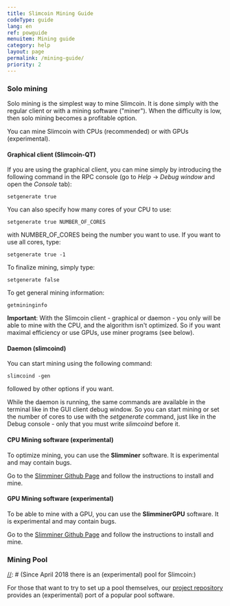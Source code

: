 ```yaml
---
title: Slimcoin Mining Guide
codeType: guide
lang: en
ref: powguide
menuitem: Mining guide
category: help
layout: page
permalink: /mining-guide/
priority: 2
---
```


### Solo mining

Solo mining is the simplest way to mine Slimcoin. It is done simply with the regular client or with a mining software ("miner"). When the difficulty is low, then solo mining becomes a profitable option.

You can mine Slimcoin with CPUs (recommended) or with GPUs (experimental).

#### Graphical client (Slimcoin-QT)

If you are using the graphical client, you can mine simply by introducing the following command in the RPC console (go to *Help* -> *Debug window* and open the *Console* tab):

```setgenerate true```

You can also specify how many cores of your CPU to use:

```setgenerate true NUMBER_OF_CORES```

with NUMBER_OF_CORES being the number you want to use. If you want to use all cores, type:

```setgenerate true -1```

To finalize mining, simply type:

```setgenerate false```


To get general mining information:

```getmininginfo```


**Important**: With the Slimcoin client - graphical or daemon - you only will be able to mine with the CPU, and the algorithm isn't optimized. So if you want maximal efficiency or use GPUs, use miner programs (see below).


#### Daemon (slimcoind)

You can start mining using the following command:

```slimcoind -gen```

followed by other options if you want.

While the daemon is running, the same commands are available in the terminal like in the GUI client debug window. So you can start mining or set the number of cores to use with the *setgenerate* command, just like in the Debug console - only that you must write *slimcoind* before it.


#### CPU Mining software (experimental)

To optimize mining, you can use the **Slimminer** software. It is experimental and may contain bugs.

Go to the [Slimminer Github Page](https://github.com/JonnyLatte/slimminer) and follow the instructions to install and mine.

#### GPU Mining software (experimental)

To be able to mine with a GPU, you can use the **SlimminerGPU** software. It is experimental and may contain bugs.

Go to the [Slimminer Github Page](https://github.com/JonnyLatte/slimminerGPU) and follow the instructions to install and mine.


### Mining Pool


[//]: # (Since April 2018 there is an (experimental) pool for Slimcoin:)


[//]: # ([UNOMP Beta]http://206.189.86.177/)

For those that want to try to set up a pool themselves, our [project repository](http://github.com/slimcoin-project/) provides an (experimental) port of a popular pool software.
